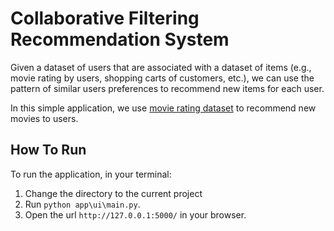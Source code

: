 # Collaborative Filtering Recommendation System

Given a dataset of users that are associated with a dataset of items (e.g., movie rating by users, shopping carts of customers, etc.), we can use the pattern of similar users preferences to recommend new items for each user. 

In this simple application, we use [movie rating dataset](https://grouplens.org/datasets/movielens/) to recommend new movies to users.

## How To Run
To run the application, in your terminal:
1. Change the directory to the current project
2. Run `python app\ui\main.py`. 
3. Open the url `http://127.0.0.1:5000/` in your browser.